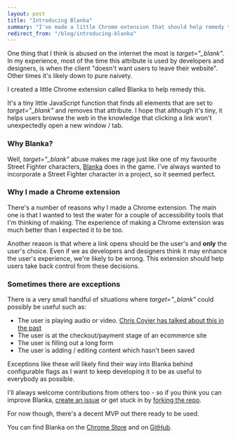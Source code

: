 ```yaml
---
layout: post
title: "Introducing Blanka"
summary: "I've made a little Chrome extension that should help remedy the widespread <code>target=\"_blank\"</code> abuse on the web. Hopefully it'll help lots of people out by automatically stripping those nasty attributes out for them."
redirect_from: "/blog/introducing-blanka"
---
```


One thing that I think is abused on the internet the most is *target="_blank"*. In my experience, most of the time this attribute is used by developers and designers, is when the client "doesn't want users to leave their website". Other times it's likely down to pure naivety.

I created a little Chrome extension called Blanka to help remedy this.

It's a tiny little JavaScript function that finds all elements that are set to *target="_blank"* and removes that attribute. I hope that although it's tiny, it helps users browse the web in the knowledge that clicking a link won't unexpectedly open a new window / tab.

### Why Blanka?

Well, *target="_blank"* abuse makes me rage just like one of my favourite Street Fighter characters, [Blanka](https://en.wikipedia.org/wiki/Blanka) does in the game. I've always wanted to incorporate a Street Fighter character in a project, so it seemed perfect.

### Why I made a Chrome extension

There's a number of reasons why I made a Chrome extension. The main one is that I wanted to test the water for a couple of accessibility tools that I'm thinking of making. The experience of making a Chrome extension was much better than I expected it to be too.

Another reason is that where a link opens should be the user's and **only** the user's choice. Even if we as developers and designers think it may enhance the user's experience, we're likely to be wrong. This extension should help users take back control from these decisions.

### Sometimes there are exceptions

There is a very small handful of situations where *target="_blank"* could possibly be useful such as:

- The user is playing audio or video. [Chris Coyier has talked about this in the past](https://css-tricks.com/use-target_blank/)
- The user is at the checkout/payment stage of an ecommerce site
- The user is filling out a long form
- The user is adding / editing content which hasn't been saved

Exceptions like these will likely find their way into Blanka behind configurable flags as I want to keep developing it to be as useful to everybody as possible.

I'll always welcome contributions from others too - so if you think you can improve Blanka, [create an issue](https://github.com/hankchizljaw/blanka/issues/new) or get stuck in by [forking the repo](https://github.com/hankchizljaw/blanka).

For now though, there's a decent MVP out there ready to be used.

You can find Blanka on the [Chrome Store](https://chrome.google.com/webstore/detail/blanka/nhfjfbeeepkckcfhkhammiiooddeaama) and on [GitHub](https://github.com/hankchizljaw/blanka).
